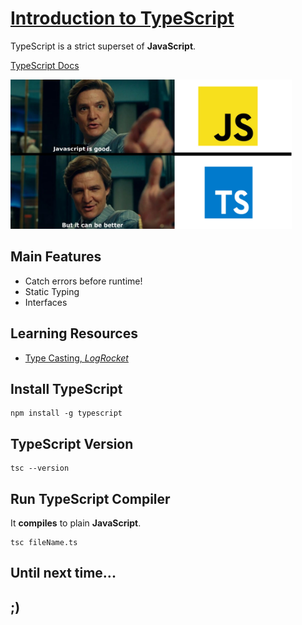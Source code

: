 # [Introduction to TypeScript](https://www.youtube.com/watch?v=zQnBQ4tB3ZA)

TypeScript is a strict superset of **JavaScript**.

[TypeScript Docs](https://www.typescriptlang.org/docs/)

<img src="./Resources/info/TypeScript-in-a-nutshell.webp" alt="Typescript is better!?" width=450>

<!-- ![TypeScript In a Nutshell](./Resources/Memes/TypeScript-in-a-nutshell.webp) -->

## Main Features

- Catch errors before runtime!
- Static Typing
- Interfaces

## Learning Resources

- [Type Casting, *LogRocket*](https://blog.logrocket.com/how-to-perform-type-casting-typescript/)

## Install TypeScript

```shell
npm install -g typescript
```

## TypeScript Version

```shell
tsc --version
```

## Run TypeScript Compiler

It **compiles** to plain **JavaScript**.

```shell
tsc fileName.ts
```

## Until next time...

## ;)
